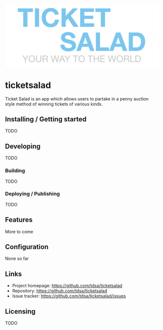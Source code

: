 ![Logo of the project](https://github.com/tdsa/ticketsalad/blob/master/logo.png)

# ticketsalad

Ticket Salad is an app which allows users to partake in a penny auction style method of winning tickets of various kinds.

## Installing / Getting started

TODO

## Developing

TODO

### Building

TODO

### Deploying / Publishing

TODO

## Features

More to come

## Configuration

None so far

## Links

- Project homepage: https://github.com/tdsa/ticketsalad
- Repository: https://github.com/tdsa/ticketsalad
- Issue tracker: https://github.com/tdsa/ticketsalad/issues

## Licensing

TODO
